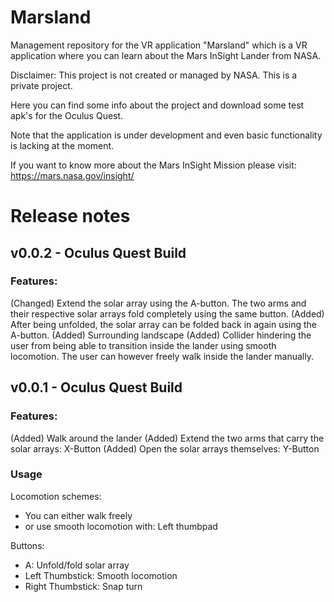 # Marsland
Management repository for the VR application "Marsland" which is a VR application where you can learn about the Mars InSight Lander from NASA.

Disclaimer:
This project is not created or managed by NASA. This is a private project.

Here you can find some info about the project and download some test apk's for the Oculus Quest.

Note that the application is under development and even basic functionality is lacking at the moment.

If you want to know more about the Mars InSight Mission please visit:
https://mars.nasa.gov/insight/


# Release notes
## v0.0.2 - Oculus Quest Build
### Features:
(Changed) Extend the solar array using the A-button. The two arms and their respective solar arrays fold completely using the same button.
(Added) After being unfolded, the solar array can be folded back in again using the A-button.
(Added) Surrounding landscape
(Added) Collider hindering the user from being able to transition inside the lander using smooth locomotion. The user can however freely walk inside the lander manually.

## v0.0.1 - Oculus Quest Build
### Features:
(Added) Walk around the lander
(Added) Extend the two arms that carry the solar arrays: X-Button
(Added) Open the solar arrays themselves: Y-Button

### Usage
Locomotion schemes:
 - You can either walk freely
 - or use smooth locomotion with: Left thumbpad

Buttons:
 - A: Unfold/fold solar array
 - Left Thumbstick: Smooth locomotion
 - Right Thumbstick: Snap turn

